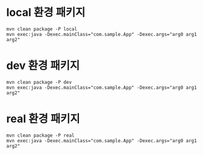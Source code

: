
# local 환경 패키지 

```
mvn clean package -P local
mvn exec:java -Dexec.mainClass="com.sample.App" -Dexec.args="arg0 arg1 arg2"
```

# dev 환경 패키지

```
mvn clean package -P dev 
mvn exec:java -Dexec.mainClass="com.sample.App" -Dexec.args="arg0 arg1 arg2"  
```


# real 환경 패키지

```
mvn clean package -P real
mvn exec:java -Dexec.mainClass="com.sample.App" -Dexec.args="arg0 arg1 arg2"
```

